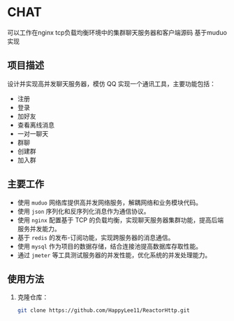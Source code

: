# CHAT
可以工作在nginx tcp负载均衡环境中的集群聊天服务器和客户端源码  基于muduo实现

## 项目描述
设计并实现高并发聊天服务器，模仿 QQ 实现一个通讯工具，主要功能包括：
- 注册
- 登录
- 加好友
- 查看离线消息
- 一对一聊天
- 群聊
- 创建群
- 加入群

## 主要工作
- 使用 `muduo` 网络库提供高并发网络服务，解耦网络和业务模块代码。
- 使用 `json` 序列化和反序列化消息作为通信协议。
- 使用 `nginx` 配置基于 TCP 的负载均衡，实现聊天服务器集群功能，提高后端服务并发能力。
- 基于 `redis` 的发布-订阅功能，实现跨服务器的消息通信。
- 使用 `mysql` 作为项目的数据存储，结合连接池提高数据库存取性能。
- 通过 `jmeter` 等工具测试服务器的并发性能，优化系统的并发处理能力。


## 使用方法
1. 克隆仓库：
   ```bash
   git clone https://github.com/HappyLee11/ReactorHttp.git
